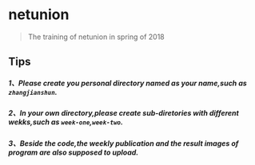 # netunion
> The training  of netunion in spring of 2018


## Tips
##### 1、Please create you personal directory named as your name,such as `zhangjianshun`.
##### 2、In your own directory,please create sub-diretories with different wekks,such as `week-one`,`week-two`.
##### 3、Beside the code,the weekly publication and the result images of program are also supposed to upload.
